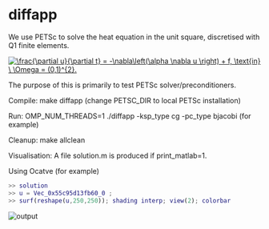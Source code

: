 # diffapp
We use PETSc to solve the heat equation in the unit square, discretised with Q1 finite elements.

<a href="https://www.codecogs.com/eqnedit.php?latex=\frac{\partial&space;u}{\partial&space;t}&space;=&space;-\nabla\left(\alpha&space;\nabla&space;u&space;\right)&space;&plus;&space;f,&space;\text{in}&space;\&space;\Omega&space;=&space;(0,1)^{2}." target="_blank"><img src="https://latex.codecogs.com/gif.latex?\frac{\partial&space;u}{\partial&space;t}&space;=&space;-\nabla\left(\alpha&space;\nabla&space;u&space;\right)&space;&plus;&space;f,&space;\text{in}&space;\&space;\Omega&space;=&space;(0,1)^{2}." title="\frac{\partial u}{\partial t} = -\nabla\left(\alpha \nabla u \right) + f, \text{in} \ \Omega = (0,1)^{2}." /></a>

The purpose of this is primarily to test PETSc solver/preconditioners.

Compile: make diffapp (change PETSC_DIR to local PETSc installation)

Run: OMP_NUM_THREADS=1 ./diffapp -ksp_type cg -pc_type bjacobi (for example)

Cleanup: make allclean

Visualisation: A file solution.m is produced if print_matlab=1. 

Using Ocatve (for example)

```matlab
>> solution
>> u = Vec_0x55c95d13fb60_0 ;
>> surf(reshape(u,250,250)); shading interp; view(2); colorbar
```

![output](https://user-images.githubusercontent.com/15614951/49749591-9afc6800-fca0-11e8-85d2-680c86cc3e40.jpg)



